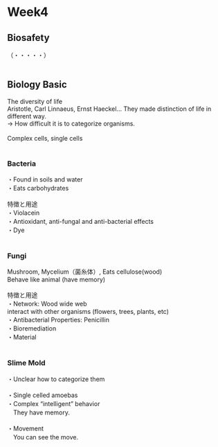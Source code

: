 # Week4
## Biosafety
（・・・・・）<br>
<br>
## Biology Basic
The diversity of life<br/>
Aristotle, Carl Linnaeus, Ernst Haeckel… They made distinction of life in different way.<br/>
-> How difficult it is to categorize organisms.<br/>
<br/>
Complex cells, single cells<br/>
<br/>
### Bacteria
・Found in soils and water<br/>
・Eats carbohydrates<br/>
<br/>
特徴と用途<br/>
・Violacein<br/>
・Antioxidant, anti-fungal and anti-bacterial effects<br/>
・Dye<br/>
<br/>
### Fungi
Mushroom, Mycelium（菌糸体）, Eats cellulose(wood)<br/>
Behave like animal (have memory)<br/>
<br/>
特徴と用途<br/>
・Network: Wood wide web　<br/>
  interact with other organisms (flowers, trees, plants, etc)<br/>
・Antibacterial Properties: Penicillin<br/>
・Bioremediation<br/>
・Material<br/>
<br/>
### Slime Mold
・Unclear how to categorize them<br/>
<br/>
・Single celled amoebas<br/>
・Complex “intelligent” behavior<br/>
　They have memory.<br/>
<br/>
・Movement<br/>
　You can see the move. <br/>
<br/>
